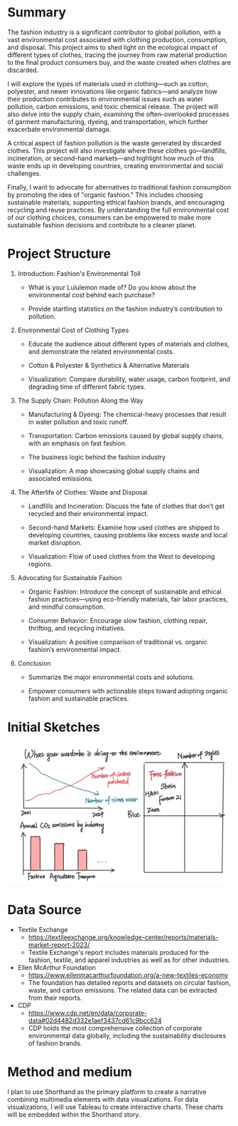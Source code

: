 # Summary
The fashion industry is a significant contributor to global pollution, with a vast environmental cost associated with clothing production, consumption, and disposal. This project aims to shed light on the ecological impact of different types of clothes, tracing the journey from raw material production to the final product consumers buy, and the waste created when clothes are discarded.

I will explore the types of materials used in clothing—such as cotton, polyester, and newer innovations like organic fabrics—and analyze how their production contributes to environmental issues such as water pollution, carbon emissions, and toxic chemical release. The project will also delve into the supply chain, examining the often-overlooked processes of garment manufacturing, dyeing, and transportation, which further exacerbate environmental damage.

A critical aspect of fashion pollution is the waste generated by discarded clothes. This project will also investigate where these clothes go—landfills, incineration, or second-hand markets—and highlight how much of this waste ends up in developing countries, creating environmental and social challenges.

Finally, I want to advocate for alternatives to traditional fashion consumption by promoting the idea of "organic fashion." This includes choosing sustainable materials, supporting ethical fashion brands, and encouraging recycling and reuse practices. By understanding the full environmental cost of our clothing choices, consumers can be empowered to make more sustainable fashion decisions and contribute to a cleaner planet.

# Project Structure
1. Introduction: Fashion's Environmental Toll

    - What is your Lululemon made of? Do you know about the environmental cost behind each purchase?

    - Provide startling statistics on the fashion industry’s contribution to pollution.

2. Environmental Cost of Clothing Types

    - Educate the audience about different types of materials and clothes, and demonstrate the related environmental costs.

    - Cotton & Polyester & Synthetics & Alternative Materials

    - Visualization: Compare durability, water usage, carbon footprint, and degrading time of different fabric types.

3. The Supply Chain: Pollution Along the Way

    - Manufacturing & Dyeing: The chemical-heavy processes that result in water pollution and toxic runoff.

    - Transportation: Carbon emissions caused by global supply chains, with an emphasis on fast fashion.
      
    - The business logic behind the fashion industry

    - Visualization: A map showcasing global supply chains and associated emissions.

4. The Afterlife of Clothes: Waste and Disposal

    - Landfills and Incineration: Discuss the fate of clothes that don’t get recycled and their environmental impact.

    - Second-hand Markets: Examine how used clothes are shipped to developing countries, causing problems like excess waste and local market disruption.

    - Visualization: Flow of used clothes from the West to developing regions.

5. Advocating for Sustainable Fashion

    - Organic Fashion: Introduce the concept of sustainable and ethical fashion practices—using eco-friendly materials, fair labor practices, and mindful consumption.

    - Consumer Behavior: Encourage slow fashion, clothing repair, thrifting, and recycling initiatives.

    - Visualization: A positive comparison of traditional vs. organic fashion’s environmental impact.

6. Conclusion

    - Summarize the major environmental costs and solutions.

    - Empower consumers with actionable steps toward adopting organic fashion and sustainable practices.

# Initial Sketches
![P1](1.jpg)



# Data Source
- Textile Exchange
  - https://textileexchange.org/knowledge-center/reports/materials-market-report-2023/
  - Textile Exchange's report includes materials produced for the fashion, textile, and apparel industries as well as for other industries.
- Ellen McArthur Foundation
  - https://www.ellenmacarthurfoundation.org/a-new-textiles-economy
  - The foundation has detailed reports and datasets on circular fashion, waste, and carbon emissions. The related data can be extracted from their reports.
- CDP
  - https://www.cdp.net/en/data/corporate-data#02d4482d332e1aef3437cd61c9bcc624
  - CDP holds the most comprehensive collection of corporate environmental data globally, including the sustainability disclosures of fashion brands.

# Method and medium
I plan to use Shorthand as the primary platform to create a narrative combining multimedia elements with data visualizations. For data visualizations, I will use Tableau to create interactive charts. These charts will be embedded within the Shorthand story.
